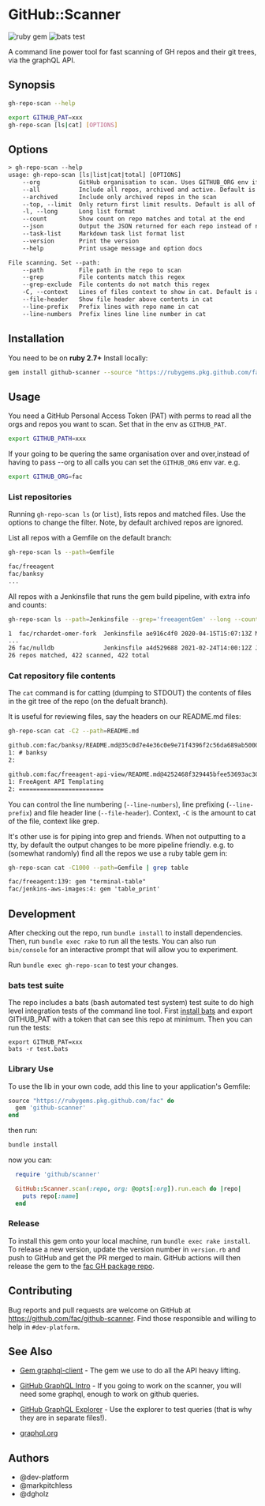 # GitHub::Scanner

![ruby gem](https://github.com/fac/github-scanner/actions/workflows/freeagent-gem.yml/badge.svg)
![bats test](https://github.com/fac/github-scanner/actions/workflows/bats.yml/badge.svg)

A command line power tool for fast scanning of GH repos and their git trees, via the graphQL API.

## Synopsis

```bash
gh-repo-scan --help

export GITHUB_PAT=xxx
gh-repo-scan [ls|cat] [OPTIONS]
```

## Options

```txt
> gh-repo-scan --help
usage: gh-repo-scan [ls|list|cat|total] [OPTIONS]
    --org           GitHub organisation to scan. Uses GITHUB_ORG env if not given
    --all           Include all repos, archived and active. Default is only active.
    --archived      Include only archived repos in the scan
    --top, --limit  Only return first limit results. Default is all of them.
    -l, --long      Long list format
    --count         Show count on repo matches and total at the end
    --json          Output the JSON returned for each repo instead of normal list output
    --task-list     Markdown task list format list
    --version       Print the version
    --help          Print usage message and option docs

File scanning. Set --path:
    --path          File path in the repo to scan
    --grep          File contents match this regex
    --grep-exclude  File contents do not match this regex
    -C, --context   Lines of files context to show in cat. Default is all.
    --file-header   Show file header above contents in cat
    --line-prefix   Prefix lines with repo name in cat
    --line-numbers  Prefix lines line line number in cat
```

## Installation

You need to be on **ruby 2.7+** Install locally:

```bash
gem install github-scanner --source "https://rubygems.pkg.github.com/fac"
```

## Usage

You need a GitHub Personal Access Token (PAT) with perms to read all the orgs and repos you want to scan. Set that in the env as `GITHUB_PAT`.

```bash
export GITHUB_PATH=xxx
```
If your going to be quering the same organisation over and over,instead of having to pass --org to all calls you can set the `GITHUB_ORG` env var. e.g.
```bash
export GITHUB_ORG=fac
```


### List repositories

Running `gh-repo-scan ls` (or `list`), lists repos and matched files. Use the options to change the filter. Note, by default archived repos are ignored.

List all repos with a Gemfile on the default branch:

```sh
gh-repo-scan ls --path=Gemfile
```

```txt
fac/freeagent        
fac/banksy
...
```

All repos with a Jenkinsfile that runs the gem build pipeline, with extra info and counts:

```sh
gh-repo-scan ls --path=Jenkinsfile --grep='freeagentGem' --long --count
```

```txt
1  fac/rchardet-omer-fork  Jenkinsfile ae916c4f0 2020-04-15T15:07:13Z Mark Pitchless
...
26 fac/nulldb              Jenkinsfile a4d529688 2021-02-24T14:00:12Z James Bell
26 repos matched, 422 scanned, 422 total

```

### Cat repository file contents

The `cat` command is for catting (dumping to STDOUT) the contents of files in the git tree of the repo (on the defualt branch).

It is useful for reviewing files, say the headers on our README.md files:

```sh
gh-repo-scan cat -C2 --path=README.md
```

```txt
github.com:fac/banksy/README.md@35c0d7e4e36c0e9e71f4396f2c56da689ab50004
1: # banksy
2: 

github.com:fac/freeagent-api-view/README.md@4252468f329445bfee53693ac301d9345c3ec8f7
1: FreeAgent API Templating
2: ========================
```

You can control the line numbering (`--line-numbers`), line prefixing (`--line-prefix`) and file header line (`--file-header`). Context, `-C` is the amount to cat of the file, context like grep.

It's other use is for piping into grep and friends. When not outputting to a tty, by default the output changes to be more pipeline friendly. e.g. to (somewhat randomly) find all the repos we use a ruby table gem in:

```sh
gh-repo-scan cat -C1000 --path=Gemfile | grep table
```

```txt
fac/freeagent:139: gem "terminal-table"
fac/jenkins-aws-images:4: gem 'table_print'
```

## Development

After checking out the repo, run `bundle install` to install dependencies. Then, run `bundle exec rake` to run all the tests. You can also run `bin/console` for an interactive prompt that will allow you to experiment.

Run `bundle exec gh-repo-scan` to test your changes.

### bats test suite

The repo includes a bats (bash automated test system) test suite to do high level integration tests of the command line tool. First [install bats](https://bats-core.readthedocs.io/en/latest/installation.html) and export GITHUB_PAT with a token that can see this repo at minimum. Then you can run the tests:

```
export GITHUB_PAT=xxx
bats -r test.bats
```

### Library Use

To use the lib in your own code, add this line to your application's Gemfile:

```ruby
source "https://rubygems.pkg.github.com/fac" do
  gem 'github-scanner'
end
```

then run:

```bash
bundle install
```

now you can:

```ruby
  require 'github/scanner'

  GitHub::Scanner.scan(:repo, org: @opts[:org]).run.each do |repo|
    puts repo[:name]
  end
```

### Release

To install this gem onto your local machine, run `bundle exec rake install`. To release a new version, update the version number in `version.rb` and push to GitHub and get the PR merged to main. GitHub actions will then release the gem to the [fac GH package repo](https://github.com/orgs/fac/packages?repo_name=github-scanner).




## Contributing

Bug reports and pull requests are welcome on GitHub at https://github.com/fac/github-scanner. Find those responsible and willing to help in `#dev-platform`.

## See Also

* [Gem graphql-client](https://github.com/github/graphql-client/tree/master/lib/graphql/client) - The gem we use to do all the API heavy lifting.

* [GitHub GraphQL Intro](https://docs.github.com/en/graphql/guides/introduction-to-graphql) - If you going to work on the scanner, you will need some graphql, enough to work on github queries.
* [GitHub GraphQL Explorer](https://docs.github.com/en/graphql/overview/explorer) - Use the explorer to test queries (that is why they are in separate files!).
* [graphql.org](https://graphql.org/)
## Authors

* @dev-platform
* @markpitchless
* @dgholz
